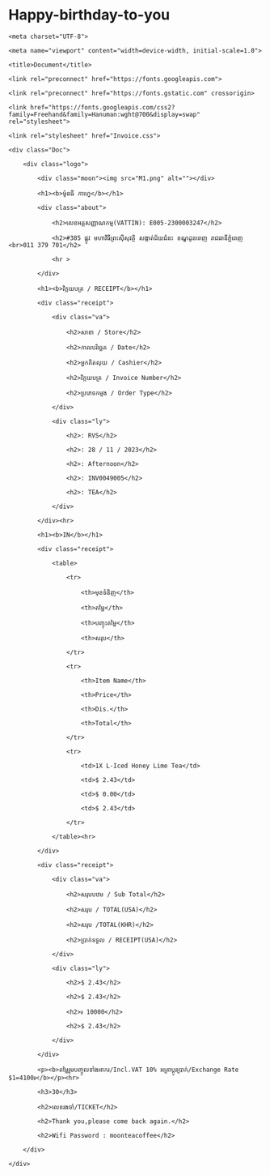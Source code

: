 # Happy-birthday-to-you
<!DOCTYPE html>

<html lang="en">

<head>

    <meta charset="UTF-8">

    <meta name="viewport" content="width=device-width, initial-scale=1.0">

    <title>Document</title>

    <link rel="preconnect" href="https://fonts.googleapis.com">

    <link rel="preconnect" href="https://fonts.gstatic.com" crossorigin>

    <link href="https://fonts.googleapis.com/css2?family=Freehand&family=Hanuman:wght@700&display=swap" rel="stylesheet">

    <link rel="stylesheet" href="Invoice.css">

</head>

<style>

    .Doc{

/* background-color: pink; */

width: 400px;

height: 800px;

overflow: hidden;

margin: auto;

box-shadow: 0px 1px 3px 0px  black;

}

.Doc .logo{

    margin-top: 20px;

    width: 100%;

    height: 150px;

}

.Doc .logo img{

    width: 110px;

    height: 110px;

    object-fit: cover;

}

.Doc .logo .moon{

    width: 100%;

    /* background-color: aliceblue; */

    display: flex;

    justify-content: center;

    align-items: center;

}

.Doc .logo .about{

    padding-top: 1px;

    width: 100%;

    /* background-color: yellow; */

}

.Doc .logo .about h2{

    color: black;

    /* font-family: 'Freehand', cursive; */

    font-family: 'Hanuman', serif; 

    object-fit: cover;

    font-size: 9px;

    text-align: center;

}

.Doc .logo .receipt .va,.ly{

    width: 50%;

    float: left;

}

.Doc .logo h1{

    color: black;

    /* font-family: 'Freehand', cursive; */

    font-family: 'Hanuman', serif; 

    object-fit: cover;

    font-size: 14px;

    text-align: center;

}

.Doc .logo p{

    color: black;

    /* font-family: 'Freehand', cursive; */

    font-family: 'Hanuman', serif; 

    font-size: 8px;

    text-align: center;

}

.Doc .logo h3{

    color: black;

    /* font-family: 'Freehand', cursive; */

    font-family: 'Hanuman', serif; 

    font-size: 28px;

    text-align: center; 

}

.Doc .logo h2{

    color: black;

    /* font-family: 'Freehand', cursive; */

    font-family: 'Hanuman', serif; 

    font-size: 10px;

    text-align: center; 

    padding-top: 1px;

}

.Doc .logo .receipt .va h2{

    color: black;

    /* font-family: 'Freehand', cursive; */

    font-family: 'Hanuman', serif; 

    font-size: 9px;

    text-align: left;

    margin-left: 20px;

    

}

.Doc .logo .receipt table{

    color: black;

    font-family: 'Hanuman', serif; 

    font-size: 9px;

    text-align: left;

    margin-left: 20px;

    padding-right: 20px;

    width: 100%;

}

.Doc .logo .receipt .ly h2{

    color: black;

    font-family: 'Hanuman', serif; 

    font-size: 9px;

    text-align: left;

    margin-left: 20px;

}



</style>

<body>

    <div class="Doc">

        <div class="logo">

            <div class="moon"><img src="M1.png" alt=""></div>

            <h1><b>ម៉ូនធី​ កាហ្វេ</b></h1>

            <div class="about">

                <h2>លេខអត្តសញ្ញាណកម្ម(VATTIN): E005-2300003247</h2>

                <h2>#385 ផ្លូវ មហាវិធីព្រះស៊ីសុវត្ថិ សង្កាត់ជ័យជំនះ ខណ្ឌដូនពេញ​ រាជធានីភ្នំពេញ <br>011 379 701</h2>

                <hr >

            </div>

            <h1><b>វិក្កយបត្រ / RECEIPT</b></h1>

            <div class="receipt">

                <div class="va">

                    <h2>សាខា / Store</h2>

                    <h2>កាលបរិច្ឆេត / Date</h2>

                    <h2>អ្នកគិតលុយ / Cashier</h2>

                    <h2>វិក្កយបត្រ / Invoice Number</h2>

                    <h2>ប្រភេទកម្មង / Order Type</h2>

                </div>

                <div class="ly">

                    <h2>: RVS</h2>

                    <h2>: 28 / 11 / 2023</h2>

                    <h2>: Afternoon</h2>

                    <h2>: INV0049005</h2>

                    <h2>: TEA</h2>

                </div>

            </div><hr>

            <h1><b>IN</b></h1>

            <div class="receipt">

                <table>

                    <tr>

                        <th>មុខទំនិញ</th>

                        <th>តម្លៃ</th>

                        <th>បញ្ចុះតម្លៃ</th>

                        <th>សរុប</th>

                    </tr>

                    <tr>

                        <th>Item Name</th>

                        <th>Price</th>

                        <th>Dis.</th>

                        <th>Total</th>

                    </tr>

                    <tr>

                        <td>1X L-Iced Honey Lime Tea</td>

                        <td>$ 2.43</td>

                        <td>$ 0.00</td>

                        <td>$ 2.43</td>

                    </tr>

                </table><hr>

            </div>

            <div class="receipt">

                <div class="va">

                    <h2>សរុបបឋម / Sub Total</h2>

                    <h2>សរុប / TOTAL(USA)</h2>

                    <h2>សរុប /TOTAL(KHR)</h2>

                    <h2>ប្រាក់ទទួល / RECEIPT(USA)</h2>

                </div>

                <div class="ly">

                    <h2>$ 2.43</h2>

                    <h2>$ 2.43</h2>

                    <h2>៛ 10000</h2>

                    <h2>$ 2.43</h2>

                </div>

            </div>

            <p><b>តម្លៃរួមបញ្ចូលទាំងអាករ/Incl.VAT 10% អត្រាប្តូរប្រាក់/Exchange Rate $1=4100៛</b></p><hr>

            <h3>30</h3>

            <h2>លេខរងចាំ/TICKET</h2>

            <h2>Thank you,please come back again.</h2>

            <h2>Wifi Password : moonteacoffee</h2>

        </div>

    </div>

</body>

</html>
